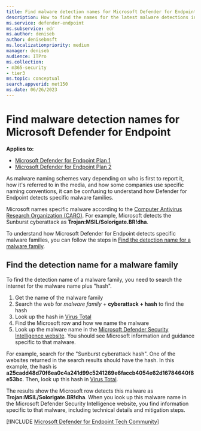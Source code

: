 ```yaml
---
title: Find malware detection names for Microsoft Defender for Endpoint 
description: How to find the names for the latest malware detections in Defender for Endpoint
ms.service: defender-endpoint
ms.subservice: edr
ms.author: deniseb
author: denisebmsft
ms.localizationpriority: medium
manager: deniseb
audience: ITPro
ms.collection: 
- m365-security
- tier3
ms.topic: conceptual
search.appverid: met150
ms.date: 06/26/2023
---
```


# Find malware detection names for Microsoft Defender for Endpoint

**Applies to:**

- [Microsoft Defender for Endpoint Plan 1](microsoft-defender-endpoint.md)
- [Microsoft Defender for Endpoint Plan 2](microsoft-defender-endpoint.md)

As malware naming schemes vary depending on who is first to report it, how it's referred to in the media, and how some companies use specific naming conventions, it can be confusing to understand how Defender for Endpoint detects specific malware families.

Microsoft names specific malware according to the [Computer Antivirus Research Organization (CARO)](/microsoft-365/security/intelligence/malware-naming). For example, Microsoft detects the Sunburst cyberattack as **Trojan:MSIL/Solorigate.BR!dha**.

To understand how Microsoft Defender for Endpoint detects specific malware families, you can follow the steps in [Find the detection name for a malware family](#find-the-detection-name-for-a-malware-family).

## Find the detection name for a malware family

To find the detection name of a malware family, you need to search the internet for the malware name plus "hash".

1. Get the name of the malware family
2. Search the web for *malware family* + **cyberattack + hash** to find the hash
3. Look up the hash in [Virus Total](https://www.virustotal.com/)
4. Find the Microsoft row and how we name the malware
5. Look up the malware name in the [Microsoft Defender Security Intelligence website](https://www.microsoft.com/en-us/wdsi/threats). You should see Microsoft information and guidance specific to that malware.

For example, search for the "Sunburst cyberattack hash". One of the websites returned in the search results should have the hash. In this example, the hash is **a25cadd48d70f6ea0c4a241d99c5241269e6faccb4054e62d16784640f8e53bc**. Then, look up this hash in [Virus Total](https://www.virustotal.com/).

The results show the Microsoft row detects this malware as **Trojan:MSIL/Solorigate.BR!dha**. When you look up this malware name in the Microsoft Defender Security Intelligence website, you find information specific to that malware, including technical details and mitigation steps.

[!INCLUDE [Microsoft Defender for Endpoint Tech Community](../includes/defender-mde-techcommunity.md)]
